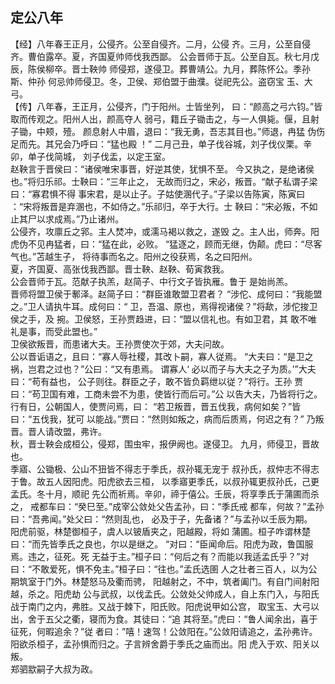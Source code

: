 ## 定公八年

【经】八年春王正月，公侵齐。公至自侵齐。二月，公侵
齐。三月，公至自侵齐。曹伯露卒。夏，齐国夏帅师伐我西鄙。
公会晋师于瓦。公至自瓦。秋七月戊辰，陈侯柳卒。晋士鞅帅
师侵郑，遂侵卫。葬曹靖公。九月，葬陈怀公。季孙斯、仲孙
何忌帅师侵卫。冬，卫侯、郑伯盟于曲濮。従祀先公。盗窃宝
玉、大弓。  
【传】八年春，王正月，公侵齐，门于阳州。士皆坐列，
曰：“颜高之弓六钧。”皆取而传观之。阳州人出，颜高夺人
弱弓，籍丘子锄击之，与一人俱毙。偃，且射子锄，中颊，殪。
颜息射人中眉，退曰：“我无勇，吾志其目也。”师退，冉猛
伪伤足而先。其兄会乃呼曰：“猛也殿 ！”
二月己丑，单子伐谷城，刘子伐仪栗。辛卯，单子伐简城，
刘子伐盂，以定王室。  
赵鞅言于晋侯曰：“诸侯唯宋事晋，好逆其使，犹惧不至。
今又执之，是绝诸侯也。”将归乐祁。士鞅曰：“三年止之，
无故而归之，宋必，叛晋。“献子私谓子梁曰：“寡君惧不得
事宋君，是以止子。子姑使溷代子。”子梁以告陈寅，陈寅曰
：“宋将叛晋是弃溷也，不如侍之。”乐祁归，卒于大行。士
鞅曰：“宋必叛，不如止其尸以求成焉。”乃止诸州。  
公侵齐，攻廪丘之郛。主人焚冲，或濡马褐以救之，遂毁
之。主人出，师奔。阳虎伪不见冉猛者，曰：“猛在此，必败。
“猛逐之，顾而无继，伪颠。虎曰：“尽客气也。”苫越生子，
将待事而名之。阳州之役获焉，名之曰阳州。  
夏，齐国夏、高张伐我西鄙。晋士鞅、赵鞅、荀寅救我。  
公会晋师于瓦。范献子执羔，赵简子、中行文子皆执雁。鲁于
是始尚羔。  
晋师将盟卫侯于鄟泽。赵简子曰：“群臣谁敢盟卫君者？
“涉佗、成何曰：“我能盟之。”卫人请执牛耳。成何曰：“
卫，吾温、原也，焉得视诸侯？”将歃，涉佗捘卫侯之手，及
捥。卫侯怒，王孙贾趋进，曰：“盟以信礼也。有如卫君，其
敢不唯礼是事，而受此盟也。”  
卫侯欲叛晋，而患诸大夫。王孙贾使次于郊，大夫问故。  
公以晋诟语之，且曰：“寡人辱社稷，其改卜嗣，寡人従焉。
“大夫曰：“是卫之祸，岂君之过也？”公曰：“又有患焉。
谓寡人‘ 必以而子与大夫之子为质。’”大夫曰：“苟有益也，
公子则往。群臣之子，敢不皆负羁绁以従？”将行。王孙
贾曰：“苟卫国有难，工商未尝不为患，使皆行而后可。”公
以告大夫，乃皆将行之。行有日，公朝国人，使贾问焉，曰：
“若卫叛晋，晋五伐我，病何如矣？”皆曰：“五伐我，犹可
以能战。”贾曰：“然则如叛之，病而后质焉，何迟之有？”
乃叛晋。晋人请改盟，弗许。  
秋，晋士鞅会成桓公，侵郑，围虫牢，报伊阙也。遂侵卫。
九月，师侵卫，晋故也。  
季寤、公锄极、公山不狃皆不得志于季氏，叔孙辄无宠于
叔孙氏，叔仲志不得志于鲁。故五人因阳虎。阳虎欲去三桓，
以季寤更季氏，以叔孙辄更叔孙氏，己更孟氏。冬十月，顺祀
先公而祈焉。辛卯，禘于僖公。壬辰，将享季氏于蒲圃而杀之，
戒都车曰：“癸巳至。”成宰公敛处父告孟孙，曰：“季氏戒
都车，何故？”孟孙曰：“吾弗闻。”处父曰：“然则乱也，
必及于子，先备诸？”与孟孙以壬辰为期。  
阳虎前驱，林楚御桓子，虞人以铍盾夹之，阳越殿，将如
蒲圃。桓子咋谓林楚曰：“而先皆季氏之良也，尔以是继之。
“对曰：“臣闻命后。阳虎为政，鲁国服焉。违之，征死。死
无益于主。”桓子曰：“何后之有？而能以我适孟氏乎？”对
曰：“不敢爱死，惧不免主。”桓子曰：“往也。”孟氏选圉
人之壮者三百人，以为公期筑室于门外。林楚怒马及衢而骋，
阳越射之，不中，筑者阖门。有自门间射阳越，杀之。阳虎劫
公与武叔，以伐孟氏。公敛处父帅成人，自上东门入，与阳氏
战于南门之内，弗胜。又战于棘下，阳氏败。阳虎说甲如公宫，
取宝玉、大弓以出，舍于五父之衢，寝而为食。其徒曰：“追
其将至。”虎曰：“鲁人闻余出，喜于征死，何暇追余？”従
者曰：”嘻！速驾！公敛阳在。”公敛阳请追之，孟孙弗许。
阳欲杀桓子，孟孙惧而归之。子言辨舍爵于季氏之庙而出。阳
虎入于欢、阳关以叛。  
郑驷歂嗣子大叔为政。  

